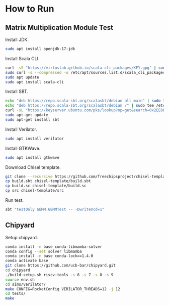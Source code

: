 # How to Run

## Matrix Multiplication Module Test

Install JDK.

```bash
sudo apt install openjdk-17-jdk
```

Install Scala CLI.

```bash
curl -sS "https://virtuslab.github.io/scala-cli-packages/KEY.gpg" | sudo gpg --dearmor  -o /etc/apt/trusted.gpg.d/scala-cli.gpg 2>/dev/null
sudo curl -s --compressed -o /etc/apt/sources.list.d/scala_cli_packages.list "https://virtuslab.github.io/scala-cli-packages/debian/scala_cli_packages.list"
sudo apt update
sudo apt install scala-cli
```

Install SBT.

```bash
echo "deb https://repo.scala-sbt.org/scalasbt/debian all main" | sudo tee /etc/apt/sources.list.d/sbt.list
echo "deb https://repo.scala-sbt.org/scalasbt/debian /" | sudo tee /etc/apt/sources.list.d/sbt_old.list
curl -sL "https://keyserver.ubuntu.com/pks/lookup?op=get&search=0x2EE0EA64E40A89B84B2DF73499E82A75642AC823" | sudo apt-key add
sudo apt-get update
sudo apt-get install sbt
```

Install Verilator.

```bash
sudo apt install verilator
```

Install GTKWave.

```bash
sudo apt install gtkwave
```

Download Chisel template.

```bash
git clone --recursive https://github.com/freechipsproject/chisel-template.git
cp build.sbt chisel-template/build.sbt
cp build.sc chisel-template/build.sc
cp src chisel-template/src
```

Run test.

```bash
sbt "testOnly GEMM.GEMMTest -- -DwriteVcd=1"
```

## Chipyard

Setup chipyard.

```bash
conda install -n base conda-libmamba-solver
conda config --set solver libmamba
conda install -n base conda-lock==1.4.0
conda activate base
git clone https://github.com/ucb-bar/chipyard.git
cd chipyard
./build-setup.sh riscv-tools -s 6 -s 7 -s 8 -s 9
source env.sh
cd sims/verilator/
make CONFIG=RocketConfig VERILATOR_THREADS=12 -j 12
cd tests/
make
```